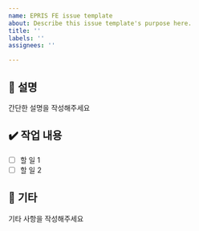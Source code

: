 ```yaml
---
name: EPRIS FE issue template
about: Describe this issue template's purpose here.
title: ''
labels: ''
assignees: ''

---
```


## 📜 설명
간단한 설명을 작성해주세요

## ✔️ 작업 내용
- [ ] 할 일 1
- [ ] 할 일 2

## 🌟 기타
기타 사항을 작성해주세요

